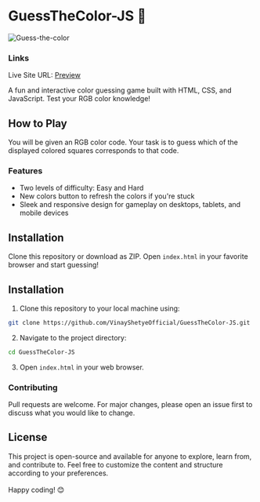 # GuessTheColor-JS 🎨
![Guess-the-color](https://github.com/VinayShetyeOfficial/GuessTheColor-JS/assets/100470361/ddcc290d-e372-491d-92b7-ee1fc0ac9016)

### Links
Live Site URL: [Preview](https://6641a5425f644a67f2002a71--dreamy-elf-10a5c0.netlify.app/)


A fun and interactive color guessing game built with HTML, CSS, and JavaScript. Test your RGB color knowledge!

## How to Play

You will be given an RGB color code. Your task is to guess which of the displayed colored squares corresponds to that code.

### Features

- Two levels of difficulty: Easy and Hard
- New colors button to refresh the colors if you're stuck
- Sleek and responsive design for gameplay on desktops, tablets, and mobile devices

## Installation
Clone this repository or download as ZIP. Open `index.html` in your favorite browser and start guessing!

## Installation

1. Clone this repository to your local machine using:
  ```bash
  git clone https://github.com/VinayShetyeOfficial/GuessTheColor-JS.git
  ```

2. Navigate to the project directory:
  ```bash
  cd GuessTheColor-JS
  ```

3. Open `index.html` in your web browser.

### Contributing
Pull requests are welcome. For major changes, please open an issue first to discuss what you would like to change.

## License
This project is open-source and available for anyone to explore, learn from, and contribute to.
Feel free to customize the content and structure according to your preferences. <br><br> Happy coding! 😊
